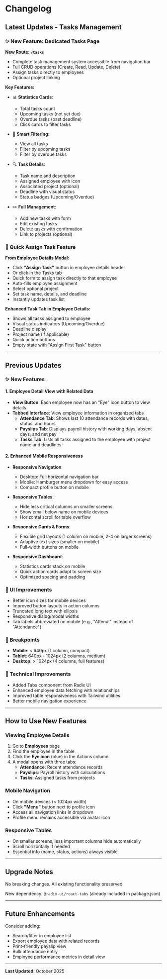 # Changelog

## Latest Updates - Tasks Management

### ✨ New Feature: Dedicated Tasks Page

**New Route: `/tasks`**
- Complete task management system accessible from navigation bar
- Full CRUD operations (Create, Read, Update, Delete)
- Assign tasks directly to employees
- Optional project linking

**Key Features:**
- 📊 **Statistics Cards**: 
  - Total tasks count
  - Upcoming tasks (not yet due)
  - Overdue tasks (past deadline)
  - Click cards to filter tasks
  
- 🎯 **Smart Filtering**:
  - View all tasks
  - Filter by upcoming tasks
  - Filter by overdue tasks
  
- 🔍 **Task Details**:
  - Task name and description
  - Assigned employee with icon
  - Associated project (optional)
  - Deadline with visual status
  - Status badges (Upcoming/Overdue)

- ✏️ **Full Management**:
  - Add new tasks with form
  - Edit existing tasks
  - Delete tasks with confirmation
  - Link to projects (optional)

### 🎯 Quick Assign Task Feature

**From Employee Details Modal:**
- Click **"Assign Task"** button in employee details header
- Or click in the Tasks tab
- Quick form to assign task directly to that employee
- Auto-fills employee assignment
- Select optional project
- Set task name, details, and deadline
- Instantly updates task list

**Enhanced Task Tab in Employee Details:**
- Shows all tasks assigned to employee
- Visual status indicators (Upcoming/Overdue)
- Deadline display
- Project name (if applicable)
- Quick action buttons
- Empty state with "Assign First Task" button

---

## Previous Updates

### ✨ New Features

#### 1. Employee Detail View with Related Data
- **View Button**: Each employee now has an "Eye" icon button to view details
- **Tabbed Interface**: View employee information in organized tabs
  - **Attendance Tab**: Shows last 10 attendance records with dates, status, and hours
  - **Payslips Tab**: Displays payroll history with working days, absent days, and net pay
  - **Tasks Tab**: Lists all tasks assigned to the employee with project name and deadlines

#### 2. Enhanced Mobile Responsiveness
- **Responsive Navigation**: 
  - Desktop: Full horizontal navigation bar
  - Mobile: Hamburger menu dropdown for easy access
  - Compact profile button on mobile

- **Responsive Tables**:
  - Hide less critical columns on smaller screens
  - Show email below name on mobile devices
  - Horizontal scroll for table overflow

- **Responsive Cards & Forms**:
  - Flexible grid layouts (1 column on mobile, 2-4 on larger screens)
  - Adaptive text sizes (smaller on mobile)
  - Full-width buttons on mobile

- **Responsive Dashboard**:
  - Statistics cards stack on mobile
  - Quick action cards adapt to screen size
  - Optimized spacing and padding

### 🎨 UI Improvements

- Better icon sizes for mobile devices
- Improved button layouts in action columns
- Truncated long text with ellipsis
- Responsive dialog/modal widths
- Tab labels abbreviated on mobile (e.g., "Attend." instead of "Attendance")

### 📱 Breakpoints

- **Mobile**: < 640px (1 column, compact)
- **Tablet**: 640px - 1024px (2 columns, medium)
- **Desktop**: > 1024px (4 columns, full features)

### 🔧 Technical Improvements

- Added Tabs component from Radix UI
- Enhanced employee data fetching with relationships
- Improved table responsiveness with Tailwind utilities
- Better mobile navigation experience

---

## How to Use New Features

### Viewing Employee Details

1. Go to **Employees** page
2. Find the employee in the table
3. Click the **Eye icon** (blue) in the Actions column
4. A modal opens with three tabs:
   - **Attendance**: Recent attendance records
   - **Payslips**: Payroll history with calculations
   - **Tasks**: Assigned tasks from projects

### Mobile Navigation

- On mobile devices (< 1024px width)
- Click **"Menu"** button next to profile icon
- Access all navigation links in dropdown
- Profile menu remains accessible via avatar icon

### Responsive Tables

- On smaller screens, less important columns hide automatically
- Scroll horizontally if needed
- Essential info (name, status, actions) always visible

---

## Upgrade Notes

No breaking changes. All existing functionality preserved.

New dependency: `@radix-ui/react-tabs` (already included in package.json)

---

## Future Enhancements

Consider adding:
- Search/filter in employee list
- Export employee data with related records
- Print-friendly payslip view
- Bulk attendance entry
- Employee performance metrics in detail view

---

**Last Updated**: October 2025

